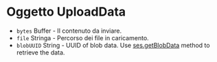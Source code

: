 # Oggetto UploadData

* `bytes` Buffer - Il contenuto da inviare.
* `file` Stringa - Percorso dei file in caricamento.
* `blobUUID` String - UUID of blob data. Use [ses.getBlobData](../session.md#sesgetblobdataidentifier-callback) method to retrieve the data.
